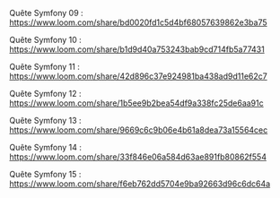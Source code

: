 Quête Symfony 09 : https://www.loom.com/share/bd0020fd1c5d4bf68057639862e3ba75

Quête Symfony 10 : https://www.loom.com/share/b1d9d40a753243bab9cd714fb5a77431

Quête Symfony 11 : https://www.loom.com/share/42d896c37e924981ba438ad9d11e62c7

Quête Symfony 12 : https://www.loom.com/share/1b5ee9b2bea54df9a338fc25de6aa91c

Quête Symfony 13 : https://www.loom.com/share/9669c6c9b06e4b61a8dea73a15564cec

Quête Symfony 14 : https://www.loom.com/share/33f846e06a584d63ae891fb80862f554

Quête Symfony 15 : https://www.loom.com/share/f6eb762dd5704e9ba92663d96c6dc64a